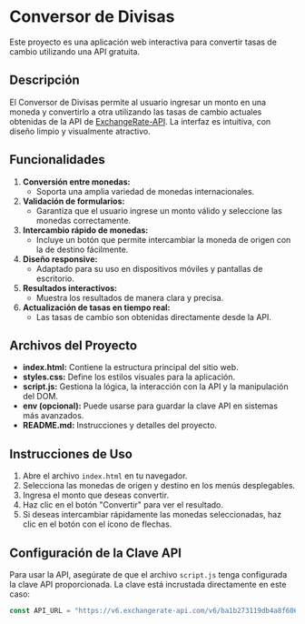 # Conversor de Divisas

Este proyecto es una aplicación web interactiva para convertir tasas de cambio utilizando una API gratuita.

## Descripción

El Conversor de Divisas permite al usuario ingresar un monto en una moneda y convertirlo a otra utilizando las tasas de cambio actuales obtenidas de la API de [ExchangeRate-API](https://www.exchangerate-api.com/). La interfaz es intuitiva, con diseño limpio y visualmente atractivo.

## Funcionalidades

1. **Conversión entre monedas:**
   - Soporta una amplia variedad de monedas internacionales.
2. **Validación de formularios:**
   - Garantiza que el usuario ingrese un monto válido y seleccione las monedas correctamente.
3. **Intercambio rápido de monedas:**
   - Incluye un botón que permite intercambiar la moneda de origen con la de destino fácilmente.
4. **Diseño responsive:**
   - Adaptado para su uso en dispositivos móviles y pantallas de escritorio.
5. **Resultados interactivos:**
   - Muestra los resultados de manera clara y precisa.
6. **Actualización de tasas en tiempo real:**
   - Las tasas de cambio son obtenidas directamente desde la API.

## Archivos del Proyecto

- **index.html:** Contiene la estructura principal del sitio web.
- **styles.css:** Define los estilos visuales para la aplicación.
- **script.js:** Gestiona la lógica, la interacción con la API y la manipulación del DOM.
- **env (opcional):** Puede usarse para guardar la clave API en sistemas más avanzados.
- **README.md:** Instrucciones y detalles del proyecto.

## Instrucciones de Uso

1. Abre el archivo `index.html` en tu navegador.
2. Selecciona las monedas de origen y destino en los menús desplegables.
3. Ingresa el monto que deseas convertir.
4. Haz clic en el botón "Convertir" para ver el resultado.
5. Si deseas intercambiar rápidamente las monedas seleccionadas, haz clic en el botón con el ícono de flechas.

## Configuración de la Clave API

Para usar la API, asegúrate de que el archivo `script.js` tenga configurada la clave API proporcionada. La clave está incrustada directamente en este caso:

```javascript
const API_URL = "https://v6.exchangerate-api.com/v6/ba1b273119db4a8f606fe5a4/latest/USD";
